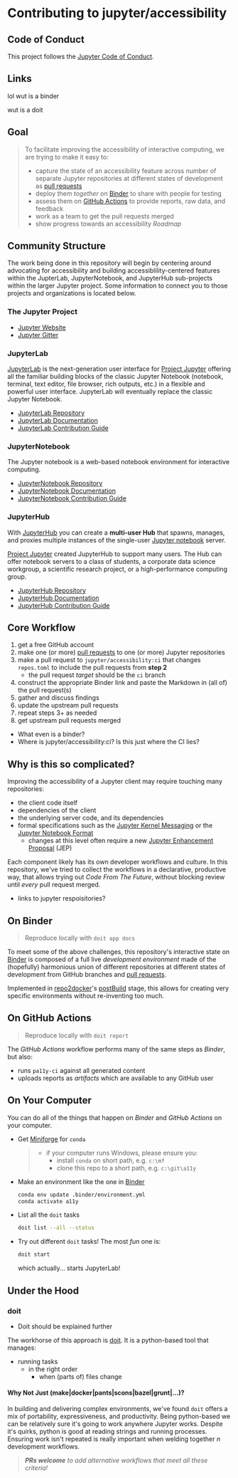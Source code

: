 # Contributing to jupyter/accessibility

## Code of Conduct

This project follows the [Jupyter Code of Conduct].

## Links
lol wut is a binder

wut is a doit



## Goal

> To facilitate improving the accessibility of interactive computing, we are trying to make it easy to:
>
> - capture the state of an accessibility feature across number of separate Jupyter
>   repositories at different states of development as [pull requests]
> - deploy them _together_ on [Binder] to share with people for testing
> - assess them on [GitHub Actions] to provide reports, raw data, and feedback
> - work as a team to get the pull requests merged
> - show progress towards an accessibility _Roadmap_

## Community Structure
The work being done in this repository will begin by centering around advocating for accessibility and building accessiblility-centered features within the JupterLab, JupyterNotebook, and JupyterHub sub-projects within the larger Jupyter project. Some information to connect you to those projects and organizations is located below.
### The Jupyter Project
* [Jupyter Website]
* [Jupyter Gitter]

### JupyterLab
[JupyterLab](http://jupyterlab.readthedocs.io/en/stable/) is the next-generation user interface for [Project Jupyter](https://jupyter.org) offering
all the familiar building blocks of the classic Jupyter Notebook (notebook,
terminal, text editor, file browser, rich outputs, etc.) in a flexible and
powerful user interface.
JupyterLab will eventually replace the classic Jupyter Notebook.
* [JupyterLab Repository]
* [JupyterLab Documentation]
* [JupyterLab Contribution Guide]


### JupyterNotebook
The Jupyter notebook is a web-based notebook environment for interactive computing.
* [JupyterNotebook Repository]
* [JupyterNotebook Documentation]
* [JupyterNotebook Contribution Guide]

### JupyterHub
With [JupyterHub](https://jupyterhub.readthedocs.io) you can create a
**multi-user Hub** that spawns, manages, and proxies multiple instances of the
single-user [Jupyter notebook](https://jupyter-notebook.readthedocs.io)
server.

[Project Jupyter](https://jupyter.org) created JupyterHub to support many
users. The Hub can offer notebook servers to a class of students, a corporate
data science workgroup, a scientific research project, or a high-performance
computing group.
* [JupyterHub Repository]
* [JupyterHub Documentation]
* [JupyterHub Contribution Guide]


## Core Workflow

1. get a free GitHub account
2. make one (or more) [pull requests] to one (or more) Jupyter repositories
3. make a pull request to `jupyter/accessibility:ci` that changes `repos.toml` to
   include the pull requests from **step 2**
   - the pull request _target_ should be the `ci` branch
4. construct the appropriate Binder link and paste the Markdown in (all of) the
   pull request(s)
5. gather and discuss findings
6. update the upstream pull requests
7. repeat steps 3+ as needed
8. get upstream pull requests merged

* What even is a binder?
* Where is jupyter/accessibility:ci? Is this just where the CI lies?

## Why is this so complicated?

Improving the accessibility of a Jupyter client may require touching many
repositories:

- the client code itself
- dependencies of the client
- the underlying server code, and its dependencies
- formal specifications such as the [Jupyter Kernel Messaging] or the [Jupyter Notebook Format]
  - changes at this level often require a new [Jupyter Enhancement Proposal] (JEP)

Each component likely has its own developer workflows and culture.
In this repository, we've tried to collect the workflows in a declarative, productive
way, that allows trying out _Code From The Future_, without blocking review until
_every_ pull request merged.

* links to jupyter respoisitories?


## On Binder

> Reproduce locally with `doit app docs`

To meet some of the above challenges, this repository's interactive state on [Binder]
is composed of a full live _development environment_ made of the (hopefully) harmonious
union of different repositories at different states of development from GitHub branches and
[pull requests].

Implemented in [repo2docker]'s [postBuild] stage, this allows for creating very
specific environments without re-inventing too much.

## On GitHub Actions

> Reproduce locally with `doit report`

The _GitHub Actions_ workflow performs many of the same steps as _Binder_, but also:

- runs `pa11y-ci` against all generated content
- uploads reports as _artifacts_ which are available to any GitHub user

## On Your Computer

You can do all of the things that happen on _Binder_ and _GitHub Actions_ on your
computer.

- Get [Miniforge] for `conda`
  > - if your computer runs Windows, please ensure you:
  >   - install `conda` on short path, e.g. `c:\mf`
  >   - clone this repo to a short path, e.g. `c:\git\a11y`
- Make an environment like the one in [Binder](./.binder/environment.yml)

  ```bash
  conda env update .binder/environment.yml
  conda activate a11y
  ```

- List all the `doit` tasks

  ```bash
  doit list --all --status
  ```

- Try out different `doit` tasks! The most _fun_ one is:

  ```bash
  doit start
  ```

  which actually... starts JupyterLab!

## Under the Hood

### doit

* Doit should be explained further

The workhorse of this approach is [doit]. It is a python-based tool that manages:

- running tasks
  - in the right order
    - when (parts of) files change

#### Why Not Just (make|docker|pants|scons|bazel|grunt|...)?

In building and delivering complex environments, we've found `doit` offers a
mix of portability, expressiveness, and productivity. Being python-based
we can be relatively sure it's going to work anywhere Jupyter works. Despite
it's quirks, python is good at reading strings and running processes. Ensuring
work isn't repeated is really important when welding together _n_ development
workflows.

> _**PRs welcome** to add alternative workflows that meet all these criteria!_

[doit]: https://pydoit.org/
[binder]: https://mybinder.org
[github actions]: https://github.com/features/actions
[jupyter code of conduct]: https://github.com/jupyter/governance/blob/master/conduct/code_of_conduct.md
[jupyter kernel messaging]: https://jupyter-client.readthedocs.io/en/stable/messaging.html
[jupyter notebook format]: https://nbformat.readthedocs.io/en/stable/
[miniforge]: https://github.com/conda-forge/miniforge/releases
[postbuild]: https://repo2docker.readthedocs.io/en/latest/config_files.html#postbuild-run-code-after-installing-the-environment
[pull requests]: https://docs.github.com/en/github/collaborating-with-issues-and-pull-requests/about-pull-requests
[repo2docker]: https://github.com/jupyterhub/repo2docker
[jupyter enhancement proposal]: https://github.com/jupyter/enhancement-proposals
[Jupyter Gitter]: https://gitter.im/jupyter/jupyter
[Jupyter Website]: https://jupyter.org/
[JupyterLab Repository]:https://github.com/jupyterlab/jupyterlab
[JupyterLab Documentation]:https://jupyterlab.readthedocs.io/
[JupyterLab Contribution Guide]: https://github.com/jupyterlab/jupyterlab/blob/master/docs/source/developer/contributing.rst
[JupyterNotebook Repository]: https://github.com/jupyter/notebook
[JupyterNotebook Documentation]:https://jupyter-notebook.readthedocs.io/
[JupyterNotebook Contribution Guide]:https://github.com/jupyter/notebook/blob/main/CONTRIBUTING.md
[JupyterHub Repository]: https://github.com/jupyterhub/jupyterhub
[JupyterHub Documentation]: https://jupyterhub.readthedocs.io/en/stable/
[JupyterHub Contribution Guide]:https://github.com/jupyterhub/jupyterhub/blob/main/CONTRIBUTING.md
